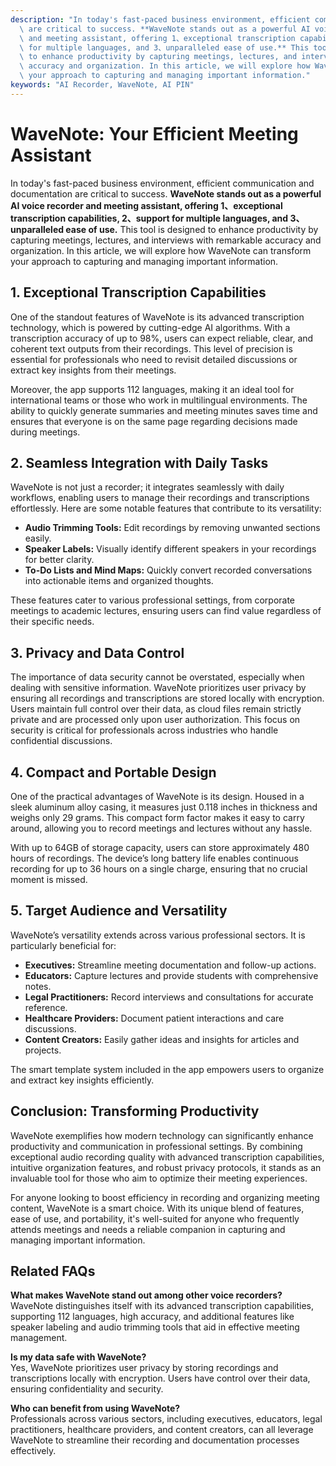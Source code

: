 ```yaml
---
description: "In today's fast-paced business environment, efficient communication and documentation\
  \ are critical to success. **WaveNote stands out as a powerful AI voice recorder\
  \ and meeting assistant, offering 1、exceptional transcription capabilities, 2、support\
  \ for multiple languages, and 3、unparalleled ease of use.** This tool is designed\
  \ to enhance productivity by capturing meetings, lectures, and interviews with remarkable\
  \ accuracy and organization. In this article, we will explore how WaveNote can transform\
  \ your approach to capturing and managing important information."
keywords: "AI Recorder, WaveNote, AI PIN"
---
```

# WaveNote: Your Efficient Meeting Assistant

In today's fast-paced business environment, efficient communication and documentation are critical to success. **WaveNote stands out as a powerful AI voice recorder and meeting assistant, offering 1、exceptional transcription capabilities, 2、support for multiple languages, and 3、unparalleled ease of use.** This tool is designed to enhance productivity by capturing meetings, lectures, and interviews with remarkable accuracy and organization. In this article, we will explore how WaveNote can transform your approach to capturing and managing important information.

## **1. Exceptional Transcription Capabilities**

One of the standout features of WaveNote is its advanced transcription technology, which is powered by cutting-edge AI algorithms. With a transcription accuracy of up to 98%, users can expect reliable, clear, and coherent text outputs from their recordings. This level of precision is essential for professionals who need to revisit detailed discussions or extract key insights from their meetings.

Moreover, the app supports 112 languages, making it an ideal tool for international teams or those who work in multilingual environments. The ability to quickly generate summaries and meeting minutes saves time and ensures that everyone is on the same page regarding decisions made during meetings.

## **2. Seamless Integration with Daily Tasks**

WaveNote is not just a recorder; it integrates seamlessly with daily workflows, enabling users to manage their recordings and transcriptions effortlessly. Here are some notable features that contribute to its versatility:

- **Audio Trimming Tools:** Edit recordings by removing unwanted sections easily.
- **Speaker Labels:** Visually identify different speakers in your recordings for better clarity.
- **To-Do Lists and Mind Maps:** Quickly convert recorded conversations into actionable items and organized thoughts.

These features cater to various professional settings, from corporate meetings to academic lectures, ensuring users can find value regardless of their specific needs.

## **3. Privacy and Data Control**

The importance of data security cannot be overstated, especially when dealing with sensitive information. WaveNote prioritizes user privacy by ensuring all recordings and transcriptions are stored locally with encryption. Users maintain full control over their data, as cloud files remain strictly private and are processed only upon user authorization. This focus on security is critical for professionals across industries who handle confidential discussions.

## **4. Compact and Portable Design**

One of the practical advantages of WaveNote is its design. Housed in a sleek aluminum alloy casing, it measures just 0.118 inches in thickness and weighs only 29 grams. This compact form factor makes it easy to carry around, allowing you to record meetings and lectures without any hassle.

With up to 64GB of storage capacity, users can store approximately 480 hours of recordings. The device’s long battery life enables continuous recording for up to 36 hours on a single charge, ensuring that no crucial moment is missed.

## **5. Target Audience and Versatility**

WaveNote’s versatility extends across various professional sectors. It is particularly beneficial for:

- **Executives:** Streamline meeting documentation and follow-up actions.
- **Educators:** Capture lectures and provide students with comprehensive notes.
- **Legal Practitioners:** Record interviews and consultations for accurate reference.
- **Healthcare Providers:** Document patient interactions and care discussions.
- **Content Creators:** Easily gather ideas and insights for articles and projects.

The smart template system included in the app empowers users to organize and extract key insights efficiently.

## **Conclusion: Transforming Productivity**

WaveNote exemplifies how modern technology can significantly enhance productivity and communication in professional settings. By combining exceptional audio recording quality with advanced transcription capabilities, intuitive organization features, and robust privacy protocols, it stands as an invaluable tool for those who aim to optimize their meeting experiences. 

For anyone looking to boost efficiency in recording and organizing meeting content, WaveNote is a smart choice. With its unique blend of features, ease of use, and portability, it's well-suited for anyone who frequently attends meetings and needs a reliable companion in capturing and managing important information.

## Related FAQs

**What makes WaveNote stand out among other voice recorders?**  
WaveNote distinguishes itself with its advanced transcription capabilities, supporting 112 languages, high accuracy, and additional features like speaker labeling and audio trimming tools that aid in effective meeting management.

**Is my data safe with WaveNote?**  
Yes, WaveNote prioritizes user privacy by storing recordings and transcriptions locally with encryption. Users have control over their data, ensuring confidentiality and security.

**Who can benefit from using WaveNote?**  
Professionals across various sectors, including executives, educators, legal practitioners, healthcare providers, and content creators, can all leverage WaveNote to streamline their recording and documentation processes effectively.

